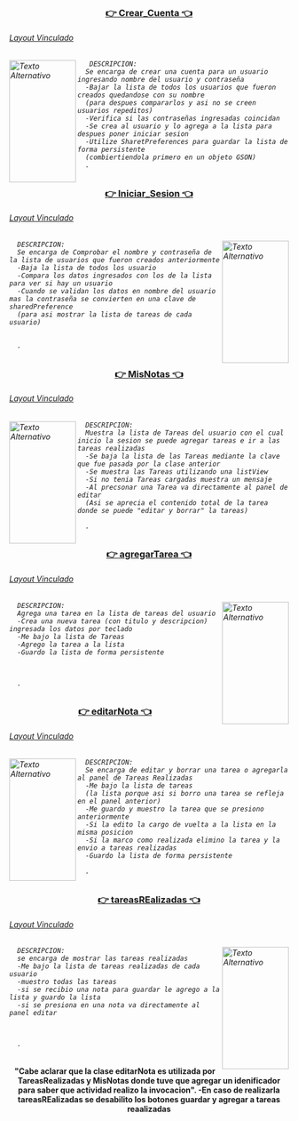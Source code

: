 <h3 align="center"> <a href="https://github.com/Calisaya-Manuel/_Mis_Tareas_/blob/master/app/src/main/java/com/example/listadetareas/Crear_Cuenta.kt">👉 Crear_Cuenta 👈 </a></h3>  
<h6 align="left"> <a href="https://github.com/Calisaya-Manuel/_Mis_Tareas_/blob/master/app/src/main/res/layout/activity_crear_cuenta.xml" > Layout Vinculado  </a><h6>
<img align="left" src="https://github.com/Calisaya-Manuel/_Mis_Tareas_/blob/master/fotos/Screenshot_20230919_230621.png" alt="Texto Alternativo" width="120" height="220" />

       DESCRIPCION:
      Se encarga de crear una cuenta para un usuario ingresando nombre del usuario y contraseña 
      -Bajar la lista de todos los usuarios que fueron creados quedandose con su nombre
      (para despues compararlos y asi no se creen usuarios repeditos)
      -Verifica si las contraseñas ingresadas coincidan
      -Se crea al usuario y lo agrega a la lista para despues poner iniciar sesion
      -Utilize SharetPreferences para guardar la lista de forma persistente
      (combiertiendola primero en un objeto GSON)
      .
<h3 align="center"> <a href="https://github.com/Calisaya-Manuel/_Mis_Tareas_/blob/master/app/src/main/java/com/example/listadetareas/Iniciar_Sesion.kt">👉 Iniciar_Sesion 👈</a></h3>
<h6 align="left"> <a href="https://github.com/Calisaya-Manuel/_Mis_Tareas_/blob/master/app/src/main/res/layout/activity_iniciar_sesion.xml" > Layout Vinculado  </a><h6>
<img align="right" src="https://github.com/Calisaya-Manuel/_Mis_Tareas_/blob/master/fotos/Screenshot_20230919_230453.png" alt="Texto Alternativo" width="120" height="220" />
     
      DESCRIPCION:
      Se encarga de Comprobar el nombre y contraseña de la lista de usuarios que fueron creados anteriormente
      -Baja la lista de todos los usuario
      -Compara los datos ingresados con los de la lista para ver si hay un usuario
      -Cuando se validan los datos en nombre del usuario mas la contraseña se convierten en una clave de sharedPreference
      (para asi mostrar la lista de tareas de cada usuario)


      .
<h3 align="center"> <a href="https://github.com/Calisaya-Manuel/_Mis_Tareas_/blob/master/app/src/main/java/com/example/listadetareas/MisNotas.kt">👉 MisNotas 👈 </a></h3>      
<h6 align="left"> <a href="https://github.com/Calisaya-Manuel/_Mis_Tareas_/blob/master/app/src/main/res/layout/activity_mis_notas.xml" > Layout Vinculado  </a><h6>
<img align="left" src="https://github.com/Calisaya-Manuel/_Mis_Tareas_/blob/master/fotos/Screenshot_20230919_230513.png" alt="Texto Alternativo" width="120" height="220" />

      DESCRIPCION:
      Muestra la lista de Tareas del usuario con el cual inicio la sesion se puede agregar tareas e ir a las tareas realizadas
      -Se baja la lista de las Tareas mediante la clave que fue pasada por la clase anterior
      -Se muestra las Tareas utilizando una listView
      -Si no tenia Tareas cargadas muestra un mensaje
      -Al precsonar una Tarea va directamente al panel de editar
      (Asi se aprecia el contenido total de la tarea donde se puede "editar y borrar" la tareas)

      .
<h3 align="center"> <a href="https://github.com/Calisaya-Manuel/_Mis_Tareas_/blob/master/app/src/main/java/com/example/listadetareas/AgregarTarea.kt">👉 agregarTarea 👈</a></h3>  
<h6 align="left"> <a href="https://github.com/Calisaya-Manuel/_Mis_Tareas_/blob/master/app/src/main/res/layout/activity_agregar_tarea.xml" > Layout Vinculado  </a><h6>
<img align="right" src="https://github.com/Calisaya-Manuel/_Mis_Tareas_/blob/master/fotos/Screenshot_20230919_230529.png" alt="Texto Alternativo" width="120" height="220" />

      DESCRIPCION:
      Agrega una tarea en la lista de tareas del usuario
      -Crea una nueva tarea (con titulo y descripcion) ingresada los datos por teclado
      -Me bajo la lista de Tareas
      -Agrego la tarea a la lista
      -Guardo la lista de forma persistente



      .
<h3 align="center"> <a href="https://github.com/Calisaya-Manuel/_Mis_Tareas_/blob/master/app/src/main/java/com/example/listadetareas/editarNota.kt">👉 editarNota 👈</a></h3>    
<h6 align="left"> <a href="https://github.com/Calisaya-Manuel/_Mis_Tareas_/blob/master/app/src/main/res/layout/activity_editar_nota.xml" > Layout Vinculado  </a><h6>
<img align="left" src="https://github.com/Calisaya-Manuel/_Mis_Tareas_/blob/master/fotos/Screenshot_20231001_204007.png" alt="Texto Alternativo" width="120" height="220" />

      DESCRIPCION:
      Se encarga de editar y borrar una tarea o agregarla al panel de Tareas Realizadas
      -Me bajo la lista de tareas
      (la lista porque asi si borro una tarea se refleja en el panel anterior)
      -Me guardo y muestro la tarea que se presiono anteriormente 
      -Si la edito la cargo de vuelta a la lista en la misma posicion
      -Si la marco como realizada elimino la tarea y la envio a tareas realizadas
      -Guardo la lista de forma persistente

      .
<h3 align="center"> <a href="https://github.com/Calisaya-Manuel/_Mis_Tareas_/blob/master/app/src/main/java/com/example/listadetareas/tareasRealizadas.kt">👉 tareasREalizadas 👈 </a></h3>  
<h6 align="left"> <a href="https://github.com/Calisaya-Manuel/_Mis_Tareas_/blob/master/app/src/main/res/layout/activity_tareas_realizadas.xml" > Layout Vinculado  </a><h6>
<img align="right" src="https://github.com/Calisaya-Manuel/_Mis_Tareas_/blob/master/fotos/Screenshot_20230919_230551.png" alt="Texto Alternativo" width="120" height="220" />

      DESCRIPCION:
      se encarga de mostrar las tareas realizadas 
      -Me bajo la lista de tareas realizadas de cada usuario
      -muestro todas las tareas
      -si se recibio una nota para guardar le agrego a la lista y guardo la lista
      -si se presiona en una nota va directamente al panel editar



      . 
<h4 align="center">
       "Cabe aclarar que la clase editarNota es utilizada por TareasRealizadas y MisNotas donde tuve que agregar un idenificador para saber
que actividad realizo la invocacion".
-En caso de realizarla tareasREalizadas se desabilito los botones guardar y agregar a tareas reaalizadas
</h4>
       
